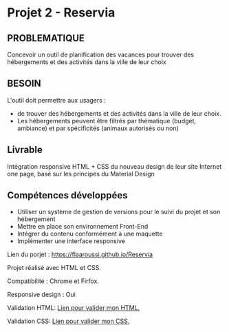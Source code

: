 # Projet 2 - Reservia

## PROBLEMATIQUE
Concevoir un outil de planification des vacances pour trouver des hébergements et des activités dans la ville de leur choix

## BESOIN

L'outil doit permettre aux usagers :
  - de trouver des hébergements et des activités dans la ville de leur choix. 
  - Les hébergements peuvent être filtrés par thématique (budget, ambiance) et par spécificités (animaux autorisés ou non)

## Livrable
Intégration responsive HTML + CSS du nouveau design de leur site Internet one page, basé sur les principes du Material Design

## Compétences développées
 - Utiliser un système de gestion de versions pour le suivi du projet et son hébergement
 - Mettre en place son environnement Front-End
 - Intégrer du contenu conformément à une maquette
 - Implémenter une interface responsive

Lien du porjet : https://flaaroussi.github.io/Reservia

Projet réalisé avec HTML et CSS.

Compatibilité : Chrome et Firfox.

Responsive design : Oui

Validation HTML: 
<a href="https://validator.w3.org/nu/?doc=https%3A%2F%2Fflaaroussi.github.io%2FFaizaLaaroussi_2_25032021%2F">
Lien pour valider mon HTML.</a>

Validation CSS:
<a href="http://jigsaw.w3.org/css-validator/validator?uri=https%3A%2F%2Fflaaroussi.github.io%2FFaizaLaaroussi_2_25032021%2F&profile=css3svg&usermedium=all&warning=1&vextwarning=&lang=fr">Lien pour valider mon CSS.</a>

